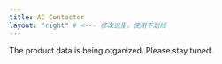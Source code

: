 ```yaml
---
title: AC Contactor
layout: "right" # <--- 修改这里，使用下划线
---
```


The product data is being organized. Please stay tuned.